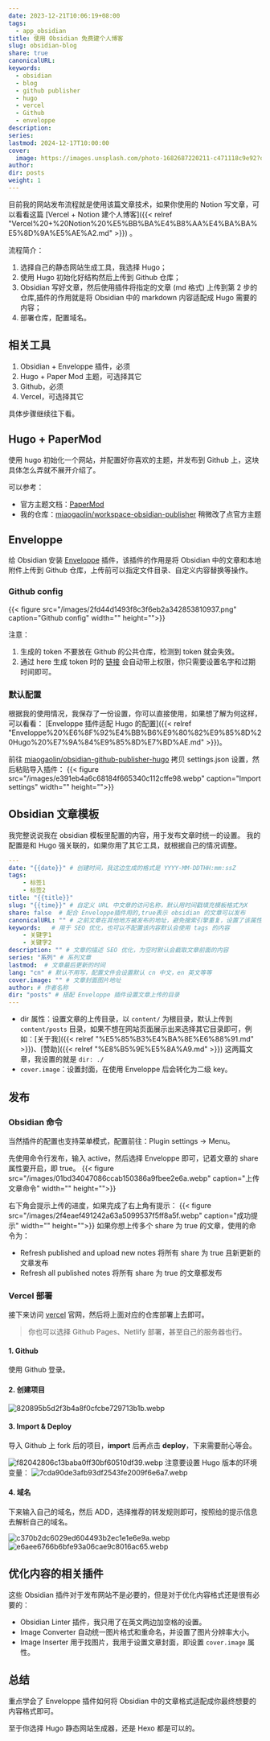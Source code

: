 ```yaml
---
date: 2023-12-21T10:06:19+08:00
tags:
  - app_obsidian
title: 使用 Obsidian 免费建个人博客
slug: obsidian-blog
share: true
canonicalURL: 
keywords:
  - obsidian
  - blog
  - github publisher
  - hugo
  - vercel
  - Github
  - enveloppe
description: 
series: 
lastmod: 2024-12-17T10:00:00
cover:
  image: https://images.unsplash.com/photo-1682687220211-c471118c9e92?q=80&w=500&auto=format&fit=crop&ixlib=rb-4.0.3&ixid=M3wxMjA3fDF8MHxwaG90by1wYWdlfHx8fGVufDB8fHx8fA%3D%3D
author: 
dir: posts
weight: 1
---
```

目前我的网站发布流程就是使用该篇文章技术，如果你使用的 Notion 写文章，可以看看这篇 [Vercel + Notion 建个人博客]({{< relref "Vercel%20+%20Notion%20%E5%BB%BA%E4%B8%AA%E4%BA%BA%E5%8D%9A%E5%AE%A2.md" >}}) 。

流程简介：
1. 选择自己的静态网站生成工具，我选择 Hugo；
2. 使用 Hugo 初始化好结构然后上传到 Github 仓库；
3. Obsidian 写好文章，然后使用插件将指定的文章 (md 格式) 上传到第 2 步的仓库,插件的作用就是将 Obsidian 中的 markdown 内容适配成 Hugo 需要的内容；
4. 部署仓库，配置域名。
## 相关工具
1. Obsidian + Enveloppe 插件，必须
2. Hugo + Paper Mod 主题，可选择其它
3. Github，必须
4. Vercel，可选择其它

具体步骤继续往下看。
## Hugo + PaperMod
使用 hugo 初始化一个网站，并配置好你喜欢的主题，并发布到 Github 上，这块具体怎么弄就不展开介绍了。

可以参考：
- 官方主题文档：[PaperMod](https://adityatelange.github.io/hugo-PaperMod/)
- 我的仓库：[miaogaolin/workspace-obsidian-publisher](https://github.com/miaogaolin/workspace-obsidian-publisher) 稍微改了点官方主题

## Enveloppe
给 Obsidian 安装 [Enveloppe](https://github.com/Enveloppe/obsidian-enveloppe) 插件，该插件的作用是将 Obsidian 中的文章和本地附件上传到 Github 仓库，上传前可以指定文件目录、自定义内容替换等操作。


### Github config
{{< figure src="/images/2fd44d1493f8c3f6eb2a342853810937.png" caption="Github config" width="" height="">}} 

注意：
1. 生成的 token 不要放在 Github 的公共仓库，检测到 token 就会失效。
2. 通过 here 生成 token 时的 [链接](https://github.com/settings/tokens/new?scopes=repo,workflow) 会自动带上权限，你只需要设置名字和过期时间即可。

### 默认配置

根据我的使用情况，我保存了一份设置，你可以直接使用，如果想了解为何这样，可以看看： [Enveloppe 插件适配 Hugo 的配置]({{< relref "Enveloppe%20%E6%8F%92%E4%BB%B6%E9%80%82%E9%85%8D%20Hugo%20%E7%9A%84%E9%85%8D%E7%BD%AE.md" >}})。

前往 [miaogaolin/obsidian-github-publisher-hugo](https://github.com/miaogaolin/obsidian-github-publisher-hugo) 拷贝 settings.json 设置，然后粘贴导入插件：
{{< figure src="/images/e391eb4a6c68184f665340c112cffe98.webp" caption="Import settings" width="" height="">}}


## Obsidian 文章模板
我完整说说我在 obsidian 模板里配置的内容，用于发布文章时统一的设置。
我的配置是和 Hugo 强关联的，如果你用了其它工具，就根据自己的情况调整。
```yaml
---
date: "{{date}}" # 创建时间，我这边生成的格式是 YYYY-MM-DDTHH:mm:ssZ
tags: 
	- 标签1
	- 标签2
title: "{{title}}"
slug: "{{time}}" # 自定义 URL 中文章的访问名称，默认用时间戳填充模板格式为X
share: false  # 配合 Enveloppe插件用的,true表示 obsidian 的文章可以发布
canonicalURL: "" # 之前文章在其他地方被发布的地址，避免搜索引擎重复，设置了该属性会优先展示 canonicalURL 执行的文章
keywords:   # 用于 SEO 优化，也可以不配置该内容默认会使用 tags 的内容
	- 关键字1
	- 关键字2
description: "" # 文章的描述 SEO 优化，为空时默认会截取文章前面的内容
series: "系列" # 系列文章
lastmod:  # 文章最后更新的时间
lang: "cn" # 默认不用写，配置文件会设置默认 cn 中文，en 英文等等
cover.image: "" # 文章封面图片地址
author: # 作者名称
dir: "posts" # 搭配 Enveloppe 插件设置文章上传的目录
---
```
- dir 属性：设置文章的上传目录，以 `content/` 为根目录，默认上传到 `content/posts` 目录，如果不想在网站页面展示出来选择其它目录即可，例如：[关于我]({{< relref "%E5%85%B3%E4%BA%8E%E6%88%91.md" >}})、[赞助]({{< relref "%E8%B5%9E%E5%8A%A9.md" >}}) 这两篇文章，我设置的就是 `dir: ./`
- `cover.image`：设置封面，在使用 Enveloppe 后会转化为二级 key。
## 发布

### Obsidian 命令
当然插件的配置也支持菜单模式，配置前往：Plugin settings -> Menu。

先使用命令行发布，输入 active，然后选择 Enveloppe 即可，记着文章的 share 属性要开启，即 true。
{{< figure src="/images/01bd34047086ccab150386a9fbee2e6a.webp" caption="上传文章命令" width="" height="">}}

右下角会提示上传的进度，如果完成了右上角有提示：
{{< figure src="/images/2f4eaef491242a63a5099537f5ff8a5f.webp" caption="成功提示" width="" height="">}}
如果你想上传多个 share 为 true 的文章，使用的命令为：
- Refresh published and upload new notes 将所有 share 为 true 且新更新的文章发布
- Refresh all published notes 将所有 share 为 true 的文章都发布
### Vercel 部署
接下来访问 [vercel](https://vercel.com/) 官网，然后将上面对应的仓库部署上去即可。
> 你也可以选择 Github Pages、Netlify 部署，甚至自己的服务器也行。
#### 1. Github

使用 Github 登录。

#### 2. 创建项目

![820895b5d2f3b4a8f0cfcbe729713b1b.webp](/images/820895b5d2f3b4a8f0cfcbe729713b1b.webp)

#### 3. Import & Deploy

导入 Github 上 fork 后的项目，**import** 后再点击 **deploy**，下来需要耐心等会。

![f82042806c13baba0ff30bf60510df39.webp](/images/f82042806c13baba0ff30bf60510df39.webp)
注意要设置 Hugo 版本的环境变量：
![7cda90de3afb93df2543fe2009f6e6a7.webp](/images/7cda90de3afb93df2543fe2009f6e6a7.webp)


#### 4. 域名
下来输入自己的域名，然后 ADD，选择推荐的转发规则即可，按照给的提示信息去解析自己的域名。

![c370b2dc6029ed604493b2ec1e1e6e9a.webp](/images/c370b2dc6029ed604493b2ec1e1e6e9a.webp)
![e6aee6766b6bfe93a06cae9c8016ac65.webp](/images/e6aee6766b6bfe93a06cae9c8016ac65.webp)
## 优化内容的相关插件

这些 Obsidian 插件对于发布网站不是必要的，但是对于优化内容格式还是很有必要的：
- Obsidian Linter 插件，我只用了在英文两边加空格的设置。
- Image Converter 自动统一图片格式和重命名，并设置了图片分辨率大小。
- Image Inserter 用于找图片，我用于设置文章封面，即设置 `cover.image` 属性。
## 总结
重点学会了 Enveloppe 插件如何将 Obsidian 中的文章格式适配成你最终想要的内容格式即可。

至于你选择 Hugo 静态网站生成器，还是 Hexo 都是可以的。 
